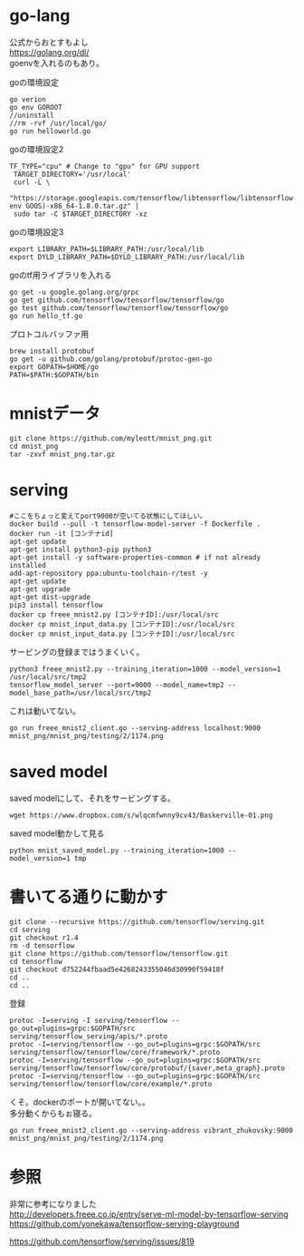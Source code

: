 


# go-lang

公式からおとすもよし    
https://golang.org/dl/    
goenvを入れるのもあり。    

goの環境設定    

```
go verion
go env GOROOT
//uninstall
//rm -rvf /usr/local/go/
go run helloworld.go
```

goの環境設定2    

```
TF_TYPE="cpu" # Change to "gpu" for GPU support
 TARGET_DIRECTORY='/usr/local'
 curl -L \
   "https://storage.googleapis.com/tensorflow/libtensorflow/libtensorflow-${TF_TYPE}-$(go env GOOS)-x86_64-1.8.0.tar.gz" |
 sudo tar -C $TARGET_DIRECTORY -xz
```

goの環境設定3    

```
export LIBRARY_PATH=$LIBRARY_PATH:/usr/local/lib
export DYLD_LIBRARY_PATH=$DYLD_LIBRARY_PATH:/usr/local/lib
```

goのtf用ライブラリを入れる    


```
go get -u google.golang.org/grpc
go get github.com/tensorflow/tensorflow/tensorflow/go
go test github.com/tensorflow/tensorflow/tensorflow/go
go run hello_tf.go
```


プロトコルバッファ用    

```
brew install protobuf
go get -u github.com/golang/protobuf/protoc-gen-go
export GOPATH=$HOME/go
PATH=$PATH:$GOPATH/bin
```

# mnistデータ

```
git clone https://github.com/myleott/mnist_png.git
cd mnist_png
tar -zxvf mnist_png.tar.gz
```

# serving


```
#ここをちょっと変えてport9000が空いてる状態にしてほしい。
docker build --pull -t tensorflow-model-server -f Dockerfile .
docker run -it [コンテナid]
apt-get update
apt-get install python3-pip python3
apt-get install -y software-properties-common # if not already installed
add-apt-repository ppa:ubuntu-toolchain-r/test -y
apt-get update
apt-get upgrade
apt-get dist-upgrade
pip3 install tensorflow
docker cp freee_mnist2.py [コンテナID]:/usr/local/src
docker cp mnist_input_data.py [コンテナID]:/usr/local/src
docker cp mnist_input_data.py [コンテナID]:/usr/local/src
```

サービングの登録まではうまくいく。    

```
python3 freee_mnist2.py --training_iteration=1000 --model_version=1 /usr/local/src/tmp2
tensorflow_model_server --port=9000 --model_name=tmp2 --model_base_path=/usr/local/src/tmp2
```

これは動いてない。


```
go run freee_mnist2_client.go --serving-address localhost:9000 mnist_png/mnist_png/testing/2/1174.png
```


# saved model

saved modelにして、それをサービングする。    

```
wget https://www.dropbox.com/s/wlqcmfwnny9cv43/Baskerville-01.png
```

saved model動かして見る    


```
python mnist_saved_model.py --training_iteration=1000 --model_version=1 tmp
```


# 書いてる通りに動かす

```
git clone --recursive https://github.com/tensorflow/serving.git
cd serving
git checkout r1.4
rm -d tensorflow
git clone https://github.com/tensorflow/tensorflow.git
cd tensorflow
git checkout d752244fbaad5e4268243355046d30990f59418f
cd ..
cd ..
```

登録    

```
protoc -I=serving -I serving/tensorflow --go_out=plugins=grpc:$GOPATH/src serving/tensorflow_serving/apis/*.proto
protoc -I=serving/tensorflow --go_out=plugins=grpc:$GOPATH/src serving/tensorflow/tensorflow/core/framework/*.proto
protoc -I=serving/tensorflow --go_out=plugins=grpc:$GOPATH/src serving/tensorflow/tensorflow/core/protobuf/{saver,meta_graph}.proto
protoc -I=serving/tensorflow --go_out=plugins=grpc:$GOPATH/src serving/tensorflow/tensorflow/core/example/*.proto
```

くそ。dockerのポートが開いてない。。    
多分動くからもぉ寝る。    


```
go run freee_mnist2_client.go --serving-address vibrant_zhukovsky:9000 mnist_png/mnist_png/testing/2/1174.png
```



# 参照

非常に参考になりました    
http://developers.freee.co.jp/entry/serve-ml-model-by-tensorflow-serving    
https://github.com/yonekawa/tensorflow-serving-playground    

https://github.com/tensorflow/serving/issues/819    



